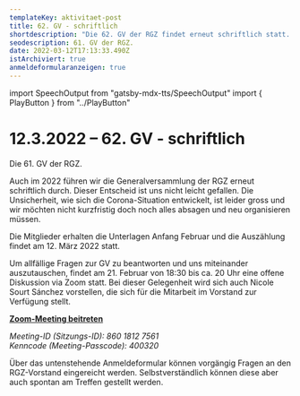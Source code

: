 ```yaml
---
templateKey: aktivitaet-post
title: 62. GV - schriftlich
shortdescription: "Die 62. GV der RGZ findet erneut schriftlich statt. "
seodescription: 61. GV der RGZ.
date: 2022-03-12T17:13:33.490Z
istArchiviert: true
anmeldeformularanzeigen: true
---
```

import SpeechOutput from "gatsby-mdx-tts/SpeechOutput"
import { PlayButton } from "../PlayButton"

<SpeechOutput id="aktivitaet-gv-62" customPlayButton={PlayButton}>

# 12.3.2022 – 62. GV - schriftlich

Die 61. GV der RGZ.

Auch im 2022 führen wir die Generalversammlung der RGZ erneut schriftlich durch. Dieser Entscheid ist uns nicht leicht gefallen. Die Unsicherheit, wie sich die Corona-Situation entwickelt, ist leider gross und wir möchten nicht kurzfristig doch noch alles absagen und neu organisieren müssen. 

Die Mitglieder erhalten die Unterlagen Anfang Februar und die Auszählung findet am 12. März 2022 statt. 

Um allfällige Fragen zur GV zu beantworten und uns miteinander auszutauschen, findet am 21. Februar von 18:30 bis ca. 20 Uhr eine offene Diskussion via Zoom statt. Bei dieser Gelegenheit wird sich auch Nicole Sourt Sánchez vorstellen, die sich für die Mitarbeit im Vorstand zur Verfügung stellt. 


**[Zoom-Meeting beitreten](https://us02web.zoom.us/j/86018127561?pwd=bU9Yc2JNU0JTOWE4QWF2TmhVTVNyQT09)**

*Meeting-ID (Sitzungs-ID): 860 1812 7561  
Kenncode (Meeting-Passcode): 400320*

Über das untenstehende Anmeldeformular können vorgängig Fragen an den RGZ-Vorstand eingereicht werden. Selbstverständlich können diese aber auch spontan am Treffen gestellt werden. 

</SpeechOutput>